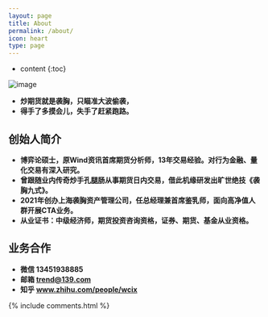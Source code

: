 ```yaml
---
layout: page
title: About
permalink: /about/
icon: heart
type: page
---
```


* content
{:toc}

![image](https://pic2.zhimg.com/v2-7b99bf4747451ce026a23667dfedafc0_1440w.jpg?source=172ae18b)

* **炒期货就是袭胸，只瞄准大波偷袭，**
* **得手了多摸会儿，失手了赶紧跑路。**

## 创始人简介
* **博弈论硕士，原Wind资讯首席期货分析师，13年交易经验。对行为金融、量化交易有深入研究。**
* **曾跟随业内传奇炒手孔腿肠从事期货日内交易，借此机缘研发出旷世绝技《袭胸九式》。**
* **2021年创办上海袭胸资产管理公司，任总经理兼首席鉴乳师，面向高净值人群开展CTA业务。**
* **从业证书：中级经济师，期货投资咨询资格，证券、期货、基金从业资格。**

## 业务合作
* **微信 13451938885**
* **邮箱 trend@139.com**
* **知乎 www.zhihu.com/people/wcix**

{% include comments.html %}
